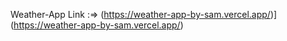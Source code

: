 Weather-App Link :=> (https://weather-app-by-sam.vercel.app/)](https://weather-app-by-sam.vercel.app/)
